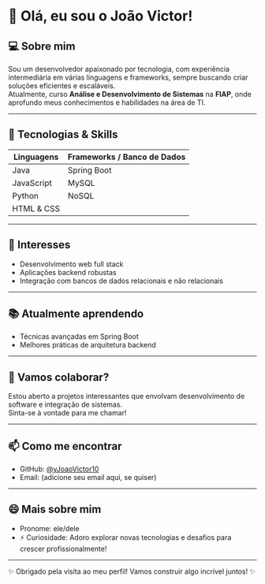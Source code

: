 # 👋 Olá, eu sou o João Victor!

## 💻 Sobre mim
Sou um desenvolvedor apaixonado por tecnologia, com experiência intermediária em várias linguagens e frameworks, sempre buscando criar soluções eficientes e escaláveis.  
Atualmente, curso **Análise e Desenvolvimento de Sistemas** na **FIAP**, onde aprofundo meus conhecimentos e habilidades na área de TI.

---

## 🚀 Tecnologias & Skills

| Linguagens      | Frameworks / Banco de Dados      |
|-----------------|---------------------------------|
| Java            | Spring Boot                     |
| JavaScript      | MySQL                          |
| Python          | NoSQL                          |
| HTML & CSS      |                                 |

---

## 🎯 Interesses

- Desenvolvimento web full stack  
- Aplicações backend robustas  
- Integração com bancos de dados relacionais e não relacionais  

---

## 📚 Atualmente aprendendo

- Técnicas avançadas em Spring Boot  
- Melhores práticas de arquitetura backend  

---

## 🤝 Vamos colaborar?

Estou aberto a projetos interessantes que envolvam desenvolvimento de software e integração de sistemas.  
Sinta-se à vontade para me chamar!

---

## 📫 Como me encontrar

- GitHub: [@yJoaoVictor10](https://github.com/yJoaoVictor10)  
- Email: (adicione seu email aqui, se quiser)

---

## 😄 Mais sobre mim

- Pronome: ele/dele  
- ⚡ Curiosidade: Adoro explorar novas tecnologias e desafios para crescer profissionalmente!

---

✨ Obrigado pela visita ao meu perfil! Vamos construir algo incrível juntos! ✨
